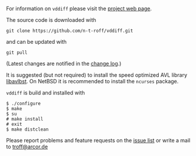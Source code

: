 For information on `vddiff` please visit the
[project web page](http://n-t-roff.github.io/vddiff).

The source code is downloaded with
```
git clone https://github.com/n-t-roff/vddiff.git
```
and can be updated with
```
git pull
```
(Latest changes are notified in the
[change log](https://github.com/n-t-roff/vddiff/commits/master).)

It is suggested (but not required) to install
the speed optimized AVL library
[libavlbst](https://github.com/n-t-roff/libavlbst).
On NetBSD it is recommended to install the `ncurses`
package.

`vddiff` is build and installed with
```
$ ./configure
$ make
$ su
# make install
# exit
$ make distclean
```
Please report problems and feature requests on the
[issue list](https://github.com/n-t-roff/vddiff/issues)
or write a mail to troff@arcor.de
